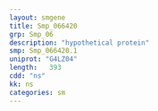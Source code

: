 ```yaml
---
layout: smgene
title: Smp_066420
grp: Smp_06
description: "hypothetical protein"
smp: Smp_066420.1
uniprot: "G4LZ04"
length:   393
cdd: "ns"
kk: ns
categories: sm
---
```


